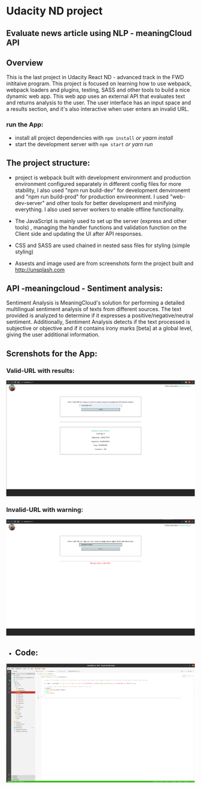 # Udacity ND project
## Evaluate news article using NLP - meaningCloud API

## Overview
This is the last project in Udacity React ND - advanced track in the FWD inititaive program. This project is focused on learning how to use webpack, webpack loaders and plugins, testing, SASS and other tools to build a nice dynamic web app. This web app uses an external API that evaluates text and returns analysis to the user. The user interface has an input space and a results section, and it's also interactive when user enters an invalid URL.

### run the App:
* install all project dependencies with `npm install` *or yaarn install*
* start the development server with `npm start` *or yarn run*

## The project structure:
- project is webpack built with development environment and production environment configured separately in different config files for more stability, I also used "npm run build-dev" for development denvironemt and "npm run build-prod" for production envireonment. I used "web-dev-server" and other tools for better development and minifying everything. I also used server workers to enable offline functionality.

- The JavaScript is mainly used to set up the server (express and other tools) , managing the handler functions and validation function on the Client side and updating the UI after API responses.

- CSS and SASS are used chained in nested sass files for styling (simple styling)

- Assests and image used are from screenshots form the project built and http://unsplash.com 



## API -meaningcloud - Sentiment analysis:
Sentiment Analysis is MeaningCloud's solution for performing a detailed multilingual sentiment analysis of texts from different sources. The text provided is analyzed to determine if it expresses a positive/negative/neutral sentiment. Additionally, Sentiment Analysis detects if the text processed is subjective or objective and if it contains irony marks [beta] at a global level, giving the user additional information.

## Screnshots for the App:
### Valid-URL with results:
<img src="src/client/assets/validURL.png" alt="validURL page"/>

### Invalid-URL with warning:
<img src="src/client/assets/invalidURL.png" alt="invalidURL page"/>

- ## Code:
<img src="src/client/assets/checkurl-1.png"/>